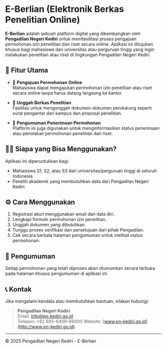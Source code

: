 # E-Berlian (Elektronik Berkas Penelitian Online)

**E-Berlian** adalah sebuah platform digital yang dikembangkan oleh **Pengadilan Negeri Kediri** untuk memfasilitasi proses pengajuan permohonan izin penelitian dan riset secara online. Aplikasi ini ditujukan khusus bagi mahasiswa dari universitas atau perguruan tinggi yang ingin melakukan penelitian atau riset di lingkungan Pengadilan Negeri Kediri.

## 🚀 Fitur Utama

- 📝 **Pengajuan Permohonan Online**  
  Mahasiswa dapat mengajukan permohonan izin penelitian atau riset secara online tanpa harus datang langsung ke kantor.

- 📑 **Unggah Berkas Penelitian**  
  Fasilitas untuk mengunggah dokumen-dokumen pendukung seperti surat pengantar dari kampus dan proposal penelitian.

- 📢 **Pengumuman Penerimaan Permohonan**  
  Platform ini juga digunakan untuk menginformasikan status penerimaan atau penolakan permohonan penelitian dan riset.

## 🧑‍🎓 Siapa yang Bisa Menggunakan?

Aplikasi ini diperuntukkan bagi:
- Mahasiswa S1, S2, atau S3 dari universitas/perguruan tinggi di seluruh Indonesia.
- Peneliti akademik yang membutuhkan data dari Pengadilan Negeri Kediri.

## ⚙️ Cara Menggunakan

1. Registrasi akun menggunakan email dan data diri.
2. Lengkapi formulir permohonan izin penelitian.
3. Unggah dokumen yang dibutuhkan.
4. Tunggu proses verifikasi dan persetujuan dari pihak Pengadilan.
5. Cek secara berkala halaman pengumuman untuk melihat status permohonan.

## 📢 Pengumuman

Setiap permohonan yang telah diproses akan diumumkan secara terbuka pada halaman khusus pengumuman di aplikasi ini.

## 📞 Kontak

Jika mengalami kendala atau membutuhkan bantuan, silakan hubungi:

> **Pengadilan Negeri Kediri**  
> Email: info@pn-kediri.go.id  
> Telepon: +62 895-6409-66000
> Website: [www.pn-kediri.go.id](http://www.pn-kediri.go.id)

---

© 2025 Pengadilan Negeri Kediri - E-Berlian
